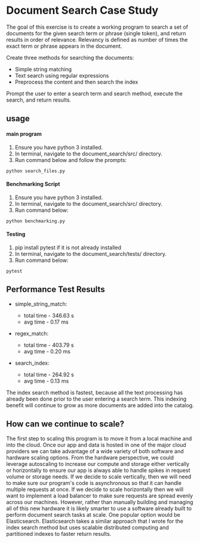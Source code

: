 # Document Search Case Study
The goal of this exercise is to create a working program to search a set of documents for the given search term or phrase (single token), and return results in order of relevance.
Relevancy is defined as number of times the exact term or phrase appears in the document.

Create three methods for searching the documents:
- Simple string matching
- Text search using regular expressions
- Preprocess the content and then search the index

Prompt the user to enter a search term and search method, execute the search, and return results.

## usage
#### main program
1. Ensure you have python 3 installed.
2. In terminal, navigate to the document_search/src/ directory.
3. Run command below and follow the prompts:
```
python search_files.py
```
#### Benchmarking Script
1. Ensure you have python 3 installed.
2. In terminal, navigate to the document_search/src/ directory.
3. Run command below:
```
python benchmarking.py
```
#### Testing
1. pip install pytest if it is not already installed
2. In terminal, navigate to the document_search/tests/ directory.
3. Run command below:
```
pytest
```

## Performance Test Results
- simple_string_match:
  - total time - 346.63 s
  - avg time - 0.17 ms

- regex_match:
  - total time - 403.79 s
  - avg time - 0.20 ms
  
- search_index:
  - total time - 264.92 s
  - avg time - 0.13 ms

The index search method is fastest, because all the text processing has already been done prior to the user entering a 
search term. This indexing benefit will continue to grow as more documents are added into the catalog. 

## How can we continue to scale?
The first step to scaling this program is to move it from a local machine and into the cloud. Once our app and data is hosted
in one of the major cloud providers we can take advantage of a wide variety of both software and hardware scaling options. 
From the hardware perspective, we could leverage autoscaling to increase our compute and storage either vertically or horizontally
to ensure our app is always able to handle spikes in request volume or storage needs. If we decide to scale vertically, 
then we will need to make sure our program's code is asynchronous so that it can handle multiple requests at once. 
If we decide to scale horizontally then we will want to implement a load balancer to make sure requests are spread evenly
across our machines. However, rather than manually building and managing all of this new hardware it is likely smarter to
use a software already built to perform document search tasks at scale. One popular option would be Elasticsearch. 
Elasticsearch takes a similar approach that I wrote for the index search method but uses scalable distributed computing and 
partitioned indexes to faster return results.